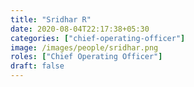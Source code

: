 ```yaml
---
title: "Sridhar R"
date: 2020-08-04T22:17:38+05:30
categories: ["chief-operating-officer"]
image: /images/people/sridhar.png
roles: ["Chief Operating Officer"]
draft: false
---
```

